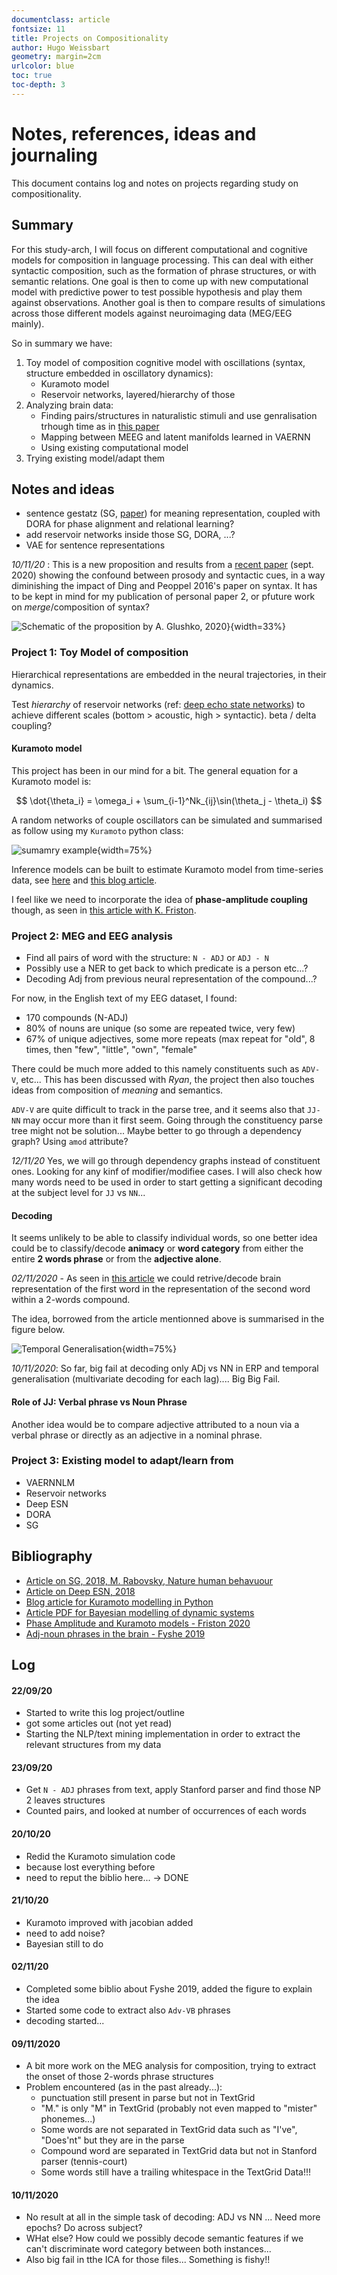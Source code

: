 ```yaml
---
documentclass: article
fontsize: 11
title: Projects on Compositionality
author: Hugo Weissbart
geometry: margin=2cm
urlcolor: blue
toc: true
toc-depth: 3
---
```


# Notes, references, ideas and journaling

This document contains log and notes on projects regarding study on compositionality.

## Summary

For this study-arch, I will focus on different computational and cognitive models for composition in language processing.
This can deal with either syntactic composition, such as the formation of phrase structures, or with semantic relations.
One goal is then to come up with new computational model with predictive power to test possible hypothesis and play them against observations.
Another goal is then to compare results of simulations across those different models against neuroimaging data (MEG/EEG mainly).

So in summary we have:

1. Toy model of composition cognitive model with oscillations (syntax, structure embedded in oscillatory dynamics):
    - Kuramoto model
    - Reservoir networks, layered/hierarchy of those
2. Analyzing brain data:
    - Finding pairs/structures in naturalistic stimuli and use genralisation trhough time as in [this paper][6]
    - Mapping between MEEG and latent manifolds learned in VAERNN
    - Using existing computational model
3. Trying existing model/adapt them

## Notes and ideas

* sentence gestatz (SG, [paper][1]) for meaning representation, coupled with DORA for phase alignment and relational learning?
* add reservoir networks inside those SG, DORA, ...?
* VAE for sentence representations

_10/11/20_ : This is a new proposition and results from a [recent paper](https://www.researchgate.net/publication/345184917_Overt_and_covert_prosody_are_reflected_in_neurophysiological_responses_previously_attributed_to_grammatical_processing) (sept. 2020) showing the confound between prosody and syntactic cues, in a way diminishing the impact of Ding and Peoppel 2016's paper on syntax. It has to be kept in mind for my publication of personal paper 2, or pfuture work on _merge_/composition of syntax?

![Schematic of the proposition by A. Glushko, 2020](/assets/Prosody_vs_Syntax.jpg)}{width=33%}

### Project 1: Toy Model of composition

Hierarchical representations are embedded in the neural trajectories, in their dynamics.

Test _hierarchy_ of reservoir networks (ref: [deep echo state networks][2]) to achieve different scales (bottom > acoustic, high > syntactic). beta / delta coupling?

#### Kuramoto model

This project has been in our mind for a bit. The general equation for a Kuramoto model is:

$$
\dot{\theta_i} = \omega_i + \sum_{i-1}^Nk_{ij}\sin(\theta_j - \theta_i)
$$

A random networks of couple oscillators can be simulated and summarised as follow using my `Kuramoto` python class:

![sumamry example](/assets/rdm_kuramoto_summary.png){width=75%}

Inference models can be built to estimate Kuramoto model from time-series data, see [here][4] and [this blog article][3].

I feel like we need to incorporate the idea of **phase-amplitude coupling** though, as seen in [this article with K. Friston][5].

### Project 2: MEG and EEG analysis

* Find all pairs of word with the structure: `N - ADJ` or `ADJ - N`
* Possibly use a NER to get back to which predicate is a person etc...?
* Decoding Adj from previous neural representation of the compound...?

For now, in the English text of my EEG dataset, I found:

- 170 compounds (N-ADJ)
- 80% of nouns are unique (so some are repeated twice, very few)
- 67% of unique adjectives, some more repeats (max repeat for "old", 8 times, then "few", "little", "own", "female"

There could be much more added to this namely constituents such as `ADV-V`, etc... This has been discussed with _Ryan_, the project then also touches ideas from composition of _meaning_ and semantics.

`ADV-V` are quite difficult to track in the parse tree, and it seems also that `JJ-NN` may occur more than it first seem. Going through the constituency parse tree might not be solution... Maybe better to go through a dependency graph? Using `amod` attribute?

_12/11/20_ Yes, we will go through dependency graphs instead of constituent ones. Looking for any kinf of modifier/modifiee cases.
I will also check how many words need to be used in order to start getting a significant decoding at the subject level for `JJ` vs `NN`...

#### Decoding

It seems unlikely to be able to classify individual words, so one better idea could be to classify/decode **animacy** or **word category** from either the entire **2 words phrase** or from the **adjective alone**.

_02/11/2020_ - As seen in [this article][6] we could retrive/decode brain representation of the first word in the representation of the second word within a 2-words compound.

The idea, borrowed from the article mentionned above is summarised in the figure below.

![Temporal Generalisation](/assets/TGM_ADJ_NOUN_Fysche2019.png){width=75%}

_10/11/2020_: So far, big fail at decoding only ADj vs NN in ERP and temporal generalisation (multivariate decoding for each lag).... Big Big Fail.

#### Role of JJ: Verbal phrase vs Noun Phrase

Another idea would be to compare adjective attributed to a noun via a verbal phrase or directly as an adjective in a nominal phrase.

### Project 3: Existing model to adapt/learn from

- VAERNNLM
- Reservoir networks
- Deep ESN
- DORA
- SG

## Bibliography

* [Article on SG, 2018, M. Rabovsky, Nature human behavuour][1]
* [Article on Deep ESN, 2018][2]
* [Blog article for Kuramoto modelling in Python][3]
* [Article PDF for Bayesian modelling of dynamic systems][4]
* [Phase Amplitude and Kuramoto models - Friston 2020][5]
* [Adj-noun phrases in the brain - Fyshe 2019][6]

## Log

#### 22/09/20

* Started to write this log project/outline
* got some articles out (not yet read)
* Starting the NLP/text mining implementation in order to extract the relevant structures from my data

#### 23/09/20

* Get `N - ADJ` phrases from text, apply Stanford parser and find those NP 2 leaves structures
* Counted pairs, and looked at number of occurrences of each words

#### 20/10/20

* Redid the Kuramoto simulation code
* because lost everything before
* need to reput the biblio here... -> DONE

#### 21/10/20

* Kuramoto improved with jacobian added
* need to add noise?
* Bayesian still to do

#### 02/11/20

* Completed some biblio about Fyshe 2019, added the figure to explain the idea
* Started some code to extract also `Adv-VB` phrases
* decoding started...

#### 09/11/2020

* A bit more work on the MEG analysis for composition, trying to extract the onset of those 2-words phrase structures
* Problem encountered (as in the past already...):
    - punctuation still present in parse but not in TextGrid
    - "M." is only "M" in TextGrid (probably not even mapped to "mister" phonemes...)
    - Some words are not separated in TextGrid data such as "I've", "Does'nt" but they are in the parse
    - Compound word are separated in TextGrid data but not in Stanford parser (tennis-court)
    - Some words still have a trailing whitespace in the TextGrid Data!!!

#### 10/11/2020

* No result at all in the simple task of decoding: ADJ vs NN ... Need more epochs? Do across subject?
* WHat else? How could we possibly decode semantic features if we can't discriminate word category between both instances...
* Also big fail in tthe ICA for those files... Something is fishy!!

[1]: ../../Biblio/rabovsky2018.pdf "Link to file"
[2]: https://www.sciencedirect.com/science/article/pii/S0893608018302223?via%3Dihub "Link to article"
[3]: https://laszukdawid.com/2015/05/18/bayesian-inference-in-kuramoto-model/ "Link to blog article"
[4]: ../../Documents/Literature/Kuramoto/bayesian_dynamic_model_oscillators_tuto.pdf "Link to file"
[5]: ../../Documents/Literature/Kuramoto/Friston_kuramoto_PAC.pdf "Link to file"
[6]: ../../Documents/Literature/Composition/Fyshe_etal2019.pdf "Link to file"
